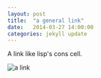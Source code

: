 ```yaml
---
layout: post
title:  "a general link"
date:   2014-03-27 14:00:00
categories: jekyll update
---
```


A link like lisp's cons cell.

![a link](http://caigen.github.io/data/2014-03-27-a-link.jpg)

<script src="https://gist.github.com/caigen/9801231.js"></script>
